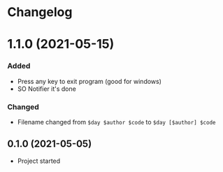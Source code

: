 # Changelog

<!-- Template, # for major version, ## for minor and patch

# 1.0.0 (2021-05-15)
### Added
*
### Changed
*
### Fixed
*
-->

# 1.1.0 (2021-05-15)
### Added
* Press any key to exit program (good for windows)
* SO Notifier it's done
### Changed
* Filename changed from `$day $author $code` to `$day [$author] $code`



## 0.1.0 (2021-05-05)

* Project started
